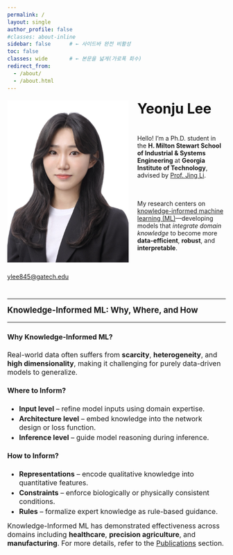 ```yaml
---
permalink: /
layout: single
author_profile: false
#classes: about-inline
sidebar: false      # ← 사이드바 완전 비활성
toc: false
classes: wide       # ← 본문을 넓게(가로폭 회수)
redirect_from: 
  - /about/
  - /about.html
---
```

<!-- About hero: 사진 왼쪽, 텍스트 오른쪽 (깔끔·세련) -->
<style>
@import url('https://fonts.googleapis.com/css2?family=Inter:wght@300;400;600;800&display=swap');

:root{
  --brand:#3b5bdb;
  --line:#e9e9ee;
}

/* 페이지 폭 정상화 (가로 스크롤/튐 방지) */
.about-inline .page__content {
  max-width: none; !important;      /* 필요시 1100~1320 조절 */
  margin: 0 auto;
  width: 100% !important;            /* ← 180% 제거 */
  #padding: 0 .75rem !important;
  font-family: 'Inter', system-ui, -apple-system, 'Segoe UI', Roboto, Arial, sans-serif;
  color: #333;
  font-weight: 300;
  line-height: 1.45;                 /* 줄간격 적당히 타이트 */
}

.sidebar, .page__sidebar {display:none !important;}
.page__content {float:none !important; width:100% !important;}
@import url('https://fonts.googleapis.com/css2?family=Inter:wght@300;400;600;800&display=swap');

:root{
  --brand:#3b5bdb;
  --line:#e9e9ee;
  --sidebar-w: 280px;
}

/* 사이드바 끄고 본문을 100%로 */
.sidebar, .page__sidebar { display:none !important; }
.page__content { float:none !important; width:100% !important; }

/* 페이지 기본 타이포 */
.page__content {
  max-width: none !important;
  margin: 0 auto;
  width: 100% !important;
  font-family: 'Inter', system-ui, -apple-system, 'Segoe UI', Roboto, Arial, sans-serif;
  color:#333; font-weight:300; line-height:1.45;
}

/* Intro: 사진 | 텍스트 2열 */
.intro{
  display:grid !important;
  grid-template-columns: 280px 1fr;           /* ← 2열 */
  grid-template-areas:
    "photo title"
    "photo lead"
    "photo about"
    "full  full";
  column-gap: 1.25rem;
  row-gap: .6rem;
  margin: 1.2rem 0 1.8rem;
  align-items:start;
}

.intro__img{
  grid-area: photo;
  width: 100%;
  border-radius: 0;
  object-fit: cover;
}

.intro__body{ display: contents; }
.intro__title{ grid-area:title; margin:0 0 .4rem; font-size:2rem; font-weight:700; color:#111; }
.intro__lead { grid-area:lead;  margin:0 0 .6rem; font-size:1rem; color:#2f2f2f; }
.aboutme     { grid-area:about; font-size:1rem; margin-top:.1rem; }
.about-sections{ grid-area:full; margin-top:.15rem; font-size:1rem; }

.intro__title,
.intro__lead,
.aboutme,
.about-sections {
  text-align: unset;     /* 기본 정렬로 되돌림 (보통 왼쪽) */
}

/* 반응형: 1열 스택 */

@media (max-width:880px){
  .intro{
    grid-template-columns:1fr;
    grid-template-areas:
      "photo" "title" "lead" "about" "full";
    text-align: unset !important;
  }
  .intro__img{ width:90%; justify-self:center; }
  .intro__title,
  .intro__lead,
  .aboutme,
  .about-sections {
    text-align: unset !important;
  }
}
.about-sections h3 {
  margin-top: 0.6rem;   /* 위쪽 간격 줄이기 */
  margin-bottom: 0.2rem; /* 아래쪽 간격 줄이기 */
}

.about-sections p {
  margin-top: 0;
  margin-bottom: 0.3rem;
}

.about-sections ul {
  margin-top: 0.3rem;
  margin-bottom: 0.8rem; /* 리스트와 다음 섹션 간격 살짝만 */
}

.about-sections li {
  margin-bottom: 0.2rem; /* 리스트 내부 항목 간 간격 */
}
  
</style>

<div class="intro">
  <img class="intro__img" src="/images/prof_headshot7.jpg" alt="Yeonju Lee Portrait">
  <div class="intro__body">
    <h2 class="intro__title">Yeonju Lee</h2>
    <p>
      Hello! I’m a Ph.D. student in the <strong>H. Milton Stewart School of Industrial & Systems Engineering</strong> at 
      <strong>Georgia Institute of Technology</strong>, advised by 
      <a href="https://isye.gatech.edu/people/jing-li" target="_blank">Prof. Jing Li</a>.
    </p>
    <p>
      My research centers on <a href="#">knowledge-informed machine learning (ML)</a>—developing models that 
      <em>integrate domain knowledge</em> to become more 
      <strong>data-efficient</strong>, <strong>robust</strong>, and <strong>interpretable</strong>.
    </p>
    <p><a href="mailto:ylee845@gatech.edu">ylee845@gatech.edu</a></p>
  </div>
</div>

<hr>

<section class="about-sections">
  <h3>Knowledge-Informed ML: <span class="accent">Why, Where, and How</span></h3>
  <hr class="section-divider">

  <h4>Why Knowledge-Informed ML?</h4>
  <p>
    Real-world data often suffers from <strong>scarcity</strong>, <strong>heterogeneity</strong>, 
    and <strong>high dimensionality</strong>, making it challenging for purely data-driven models to generalize.
  </p>

  <h4>Where to Inform?</h4>
  <ul class="styled-list">
    <li><strong>Input level</strong> – refine model inputs using domain expertise.</li>
    <li><strong>Architecture level</strong> – embed knowledge into the network design or loss function.</li>
    <li><strong>Inference level</strong> – guide model reasoning during inference.</li>
  </ul>

  <h4>How to Inform?</h4>
  <ul class="styled-list">
    <li><strong>Representations</strong> – encode qualitative knowledge into quantitative features.</li>
    <li><strong>Constraints</strong> – enforce biologically or physically consistent conditions.</li>
    <li><strong>Rules</strong> – formalize expert knowledge as rule-based guidance.</li>
  </ul>

  <p>
    Knowledge-Informed ML has demonstrated effectiveness across domains including 
    <strong>healthcare</strong>, <strong>precision agriculture</strong>, and <strong>manufacturing</strong>.  
    For more details, refer to the <a href="/publications">Publications</a> section.
  </p>
</section>

